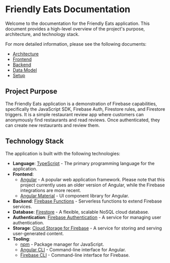 # Friendly Eats Documentation

Welcome to the documentation for the Friendly Eats application. This document provides a high-level overview of the project's purpose, architecture, and technology stack.

For more detailed information, please see the following documents:

*   [Architecture](./architecture.md)
*   [Frontend](./frontend.md)
*   [Backend](./backend.md)
*   [Data Model](./data-model.md)
*   [Setup](./setup.md)

## Project Purpose

The Friendly Eats application is a demonstration of Firebase capabilities, specifically the JavaScript SDK, Firebase Auth, Firestore rules, and Firestore triggers. It is a simple restaurant review app where customers can anonymously find restaurants and read reviews. Once authenticated, they can create new restaurants and review them.

## Technology Stack

The application is built with the following technologies:

*   **Language**: [TypeScript](https://www.typescriptlang.org/) - The primary programming language for the application.
*   **Frontend**:
    *   [Angular](https://angular.dev/) - A popular web application framework. Please note that this project currently uses an older version of Angular, while the Firebase integrations are more recent.
    *   [Angular Material](https://material.angular.dev/) - UI component library for Angular.
*   **Backend**: [Firebase Functions](https://firebase.google.com/docs/functions) - Serverless functions to extend Firebase services.
*   **Database**: [Firestore](https://firebase.google.com/docs/firestore) - A flexible, scalable NoSQL cloud database.
*   **Authentication**: [Firebase Authentication](https://firebase.google.com/docs/auth) - A service for managing user authentication.
*   **Storage**: [Cloud Storage for Firebase](https://firebase.google.com/docs/storage) - A service for storing and serving user-generated content.
*   **Tooling**:
    *   [npm](https://www.npmjs.com/) - Package manager for JavaScript.
    *   [Angular CLI](https://angular.dev/cli) - Command-line interface for Angular.
    *   [Firebase CLI](https://firebase.google.com/docs/cli) - Command-line interface for Firebase.